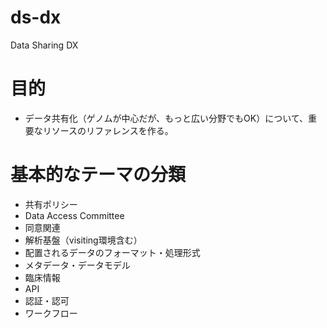 # ds-dx
Data Sharing DX

# 目的
- データ共有化（ゲノムが中心だが、もっと広い分野でもOK）について、重要なリソースのリファレンスを作る。


# 基本的なテーマの分類
- 共有ポリシー
- Data Access Committee
- 同意関連
- 解析基盤（visiting環境含む）
- 配置されるデータのフォーマット・処理形式
- メタデータ・データモデル
- 臨床情報
- API
- 認証・認可
- ワークフロー
